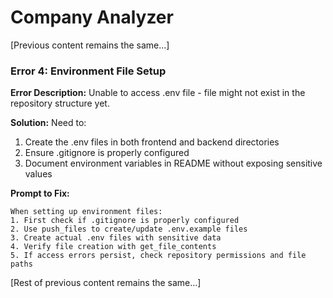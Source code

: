 # Company Analyzer

[Previous content remains the same...]

### Error 4: Environment File Setup
**Error Description:** Unable to access .env file - file might not exist in the repository structure yet.

**Solution:**
Need to:
1. Create the .env files in both frontend and backend directories
2. Ensure .gitignore is properly configured
3. Document environment variables in README without exposing sensitive values

**Prompt to Fix:**
```
When setting up environment files:
1. First check if .gitignore is properly configured
2. Use push_files to create/update .env.example files
3. Create actual .env files with sensitive data
4. Verify file creation with get_file_contents
5. If access errors persist, check repository permissions and file paths
```

[Rest of previous content remains the same...]